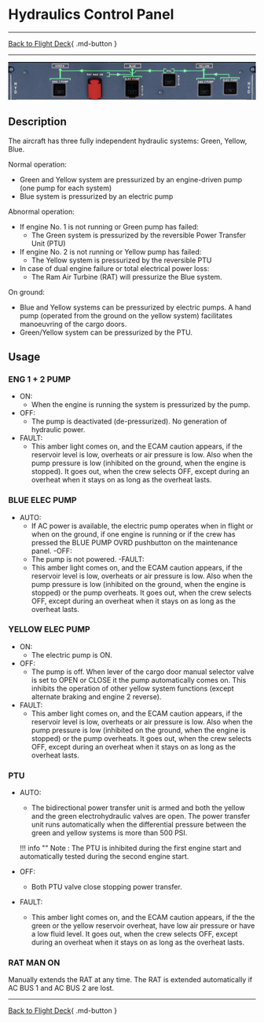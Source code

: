 # Hydraulics Control Panel

---

[Back to Flight Deck](../index.md){ .md-button }

---

![Hydraulic Control Panel](../../../assets/a32nx-briefing/overhead-panel/Hydraulic-Panel.jpg "Hydraulic Control Panel")

## Description

The aircraft has three fully independent hydraulic systems: Green, Yellow, Blue.

Normal operation:

- Green and Yellow system are pressurized by an engine-driven pump (one pump for each system)
- Blue system is pressurized by an electric pump

Abnormal operation:

- If engine No. 1 is not running or Green pump has failed:
    - The Green system is pressurized by the reversible Power Transfer Unit (PTU)
- If engine No. 2 is not running or Yellow pump has failed:
    - The Yellow system is pressurized by the reversible PTU
- In case of dual engine failure or total electrical power loss:
    - The Ram Air Turbine (RAT) will pressurize the Blue system.

On ground:

- Blue and Yellow systems can be pressurized by electric pumps. A hand pump (operated from the ground on the yellow system) facilitates manoeuvring of the cargo doors.
- Green/Yellow system can be pressurized by the PTU.

## Usage

###  ENG 1 + 2 PUMP

- ON:
    - When the engine is running the system is pressurized by the pump.
- OFF:
    - The pump is deactivated (de-pressurized). No generation of hydraulic power.
- FAULT:
    - This amber light comes on, and the ECAM caution appears, if the reservoir level is low, overheats or air pressure is low. Also when the pump pressure is low (inhibited on the ground, when the engine is stopped). It goes out, when the crew selects OFF, except during an overheat when it stays on as long as the overheat lasts.

### BLUE ELEC PUMP

- AUTO:
    - If AC power is available, the electric pump operates when in flight or when on the ground, if one engine is running or if the crew has pressed the BLUE PUMP OVRD pushbutton on the maintenance panel.
-OFF:
    - The pump is not powered.
-FAULT:
    - This amber light comes on, and the ECAM caution appears, if the reservoir level is low, overheats or air pressure is low. Also when the pump pressure is low (inhibited on the ground, when the engine is stopped) or the pump overheats. It goes out, when the crew selects OFF, except during an overheat when it stays on as long as the overheat lasts.

### YELLOW ELEC PUMP

- ON:
    - The electric pump is ON.
- OFF:
    - The pump is off. When lever of the cargo door manual selector valve is set to OPEN or CLOSE it the pump automatically comes on. This inhibits the operation of other yellow system functions (except alternate braking and engine 2 reverse).
- FAULT:
    - This amber light comes on, and the ECAM caution appears, if the reservoir level is low, overheats or air pressure is low. Also when the pump pressure is low (inhibited on the ground, when the engine is stopped) or the pump overheats. It goes out, when the crew selects OFF, except during an overheat when it stays on as long as the overheat lasts.

### PTU

- AUTO:
    - The bidirectional power transfer unit is armed and both the yellow and the green electrohydraulic valves are open. The power transfer unit runs automatically when the differential pressure between the green and yellow systems is more than 500 PSI.

    !!! info ""
        Note : The PTU is inhibited during the first engine start and automatically tested during the second engine start.
- OFF:
    - Both PTU valve close stopping power transfer.
- FAULT:
    -  This amber light comes on, and the ECAM caution appears, if the the green or the yellow reservoir overheat, have low air pressure or have a low fluid level. It goes out, when the crew selects OFF, except during an overheat when it stays on as long as the overheat lasts.

### RAT MAN ON

Manually extends the RAT at any time. The RAT is extended automatically if AC BUS 1 and AC BUS 2 are lost.

---

[Back to Flight Deck](../index.md){ .md-button }


